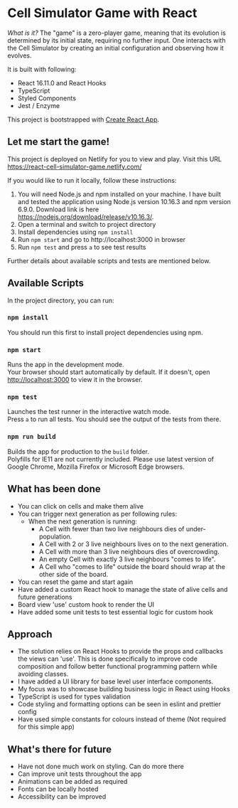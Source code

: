 # Cell Simulator Game with React

*What is it?* The "game" is a zero-player game, meaning that its evolution is determined by its initial state, requiring no further input. One interacts with the Cell Simulator by creating an initial configuration and observing how it evolves.
 
It is built with following:

* React 16.11.0 and React Hooks
* TypeScript
* Styled Components
* Jest / Enzyme

This project is bootstrapped with [Create React App](https://github.com/facebook/create-react-app). 

## Let me start the game!

This project is deployed on Netlify for you to view and play. Visit this URL https://react-cell-simulator-game.netlify.com/ <br />

If you would like to run it locally, follow these instructions:
1. You will need Node.js and npm installed on your machine. I have built and tested the application using Node.js version 10.16.3 and npm version 6.9.0. Download link is here https://nodejs.org/download/release/v10.16.3/.
2. Open a terminal and switch to project directory
3. Install dependencies using `npm install`
4. Run `npm start` and go to http://localhost:3000 in browser
5. Run `npm test` and press `a` to see test results

Further details about available scripts and tests are mentioned below.

## Available Scripts
 
In the project directory, you can run:

### `npm install`

You should run this first to install project dependencies using npm.

### `npm start`

Runs the app in the development mode.<br />
Your browser should start automatically by default. If it doesn't, open [http://localhost:3000](http://localhost:3000) to view it in the browser.

### `npm test`

Launches the test runner in the interactive watch mode.<br />
Press `a` to run all tests. You should see the output of the tests from there.<br />

### `npm run build`

Builds the app for production to the `build` folder.<br />
Polyfills for IE11 are not currently included. Please use latest version of Google Chrome, Mozilla Firefox or Microsoft Edge browsers.

## What has been done
* You can click on cells and make them alive
* You can trigger next generation as per following rules:
    - When the next generation is running:
        - A Cell with fewer than two live neighbours dies of under-population.
        - A Cell with 2 or 3 live neighbours lives on to the next generation.
        - A Cell with more than 3 live neighbours dies of overcrowding.
        - An empty Cell with exactly 3 live neighbours "comes to life".
        - A Cell who "comes to life" outside the board should wrap at the other side of the board.
* You can reset the game and start again
* Have added a custom React hook to manage the state of alive cells and future generations
* Board view 'use' custom hook to render the UI
* Have added some unit tests to test essential logic for custom hook

## Approach
* The solution relies on React Hooks to provide the props and callbacks the views can 'use'. This is done specifically to improve code composition and follow better functional programming pattern while avoiding classes.
* I have added a UI library for base level user interface components.
* My focus was to showcase building business logic in React using Hooks
* TypeScript is used for types validation
* Code styling and formatting options can be seen in eslint and prettier config
* Have used simple constants for colours instead of theme (Not required for this simple app) 

## What's there for future
* Have not done much work on styling. Can do more there
* Can improve unit tests throughout the app
* Animations can be added as required
* Fonts can be locally hosted
* Accessibility can be improved
